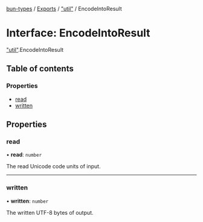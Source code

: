 [bun-types](https://oven-sh.github.io/bun-types/README.md) / [Exports](https://oven-sh.github.io/bun-types/modules.md) / ["util"](https://oven-sh.github.io/bun-types/modules/util_.md) / EncodeIntoResult

# Interface: EncodeIntoResult

["util"](https://oven-sh.github.io/bun-types/modules/util_.md).EncodeIntoResult

## Table of contents

### Properties

- [read](https://oven-sh.github.io/bun-types/interfaces/util_.EncodeIntoResult.md#read)
- [written](https://oven-sh.github.io/bun-types/interfaces/util_.EncodeIntoResult.md#written)

## Properties

### read

• **read**: `number`

The read Unicode code units of input.

___

### written

• **written**: `number`

The written UTF-8 bytes of output.
